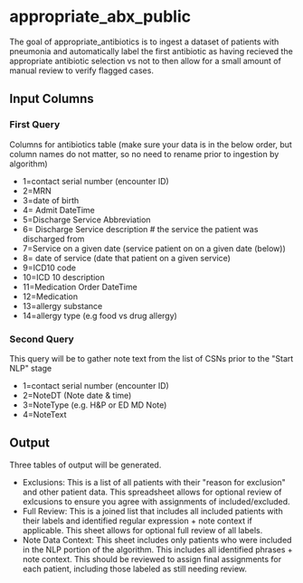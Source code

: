 # appropriate_abx_public
The goal of appropriate_antibiotics is to ingest a dataset of patients with pneumonia and automatically label the first antibiotic as having recieved the appropriate antibiotic selection vs not to then allow for a small amount of manual review to verify flagged cases.

## Input Columns

### First Query
Columns for antibiotics table (make sure your data is in the below order, but column names do not matter, so no need to rename prior to ingestion by algorithm)
- 1=contact serial number (encounter ID)
- 2=MRN
- 3=date of birth
- 4= Admit DateTime
- 5=Discharge Service Abbreviation
- 6= Discharge Service description # the service the patient was discharged from
- 7=Service on a given date (service patient on on a given date (below))
- 8= date of service (date that patient on a given service)
- 9=ICD10 code
- 10=ICD 10 description
- 11=Medication Order DateTime
- 12=Medication
- 13=allergy substance 
- 14=allergy type (e.g food vs drug allergy)

### Second Query
This query will be to gather note text from the list of CSNs prior to the "Start NLP" stage

- 1=contact serial number (encounter ID)
- 2=NoteDT (Note date & time)
- 3=NoteType (e.g. H&P or ED MD Note)
- 4=NoteText 

## Output
Three tables of output will be generated. 
- Exclusions: This is a list of all patients with their "reason for exclusion" and other patient data. This spreadsheet allows for optional review of exlcusions to ensure you agree with assignments of included/excluded. 
- Full Review: This is a joined list that includes all included patients with their labels and identified regular expression + note context if applicable. This sheet allows for optional full review of all labels. 
- Note Data Context: This sheet includes only patients who were included in the NLP portion of the algorithm. This includes all identified phrases + note context. This should be reviewed to assign final assignments for each patient, including those labeled as still needing review. 
